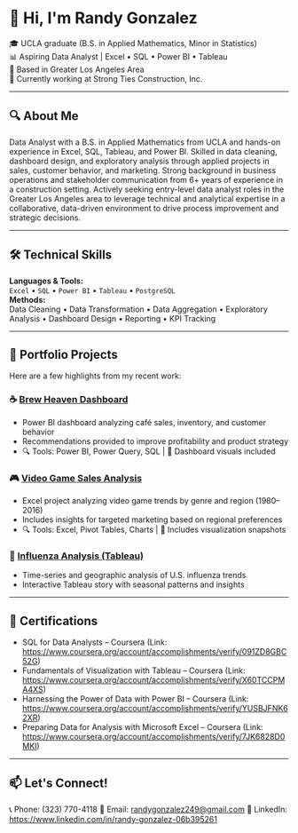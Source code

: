 # 👋 Hi, I'm Randy Gonzalez

🎓 UCLA graduate (B.S. in Applied Mathematics, Minor in Statistics)  
📊 Aspiring Data Analyst | Excel • SQL • Power BI • Tableau  
📍 Based in Greater Los Angeles Area  
💼 Currently working at Strong Ties Construction, Inc.

---

## 🔍 About Me

Data Analyst with a B.S. in Applied Mathematics from UCLA and hands-on experience in Excel, SQL, Tableau, and Power BI.
Skilled in data cleaning, dashboard design, and exploratory analysis through applied projects in sales, customer behavior, and marketing.
Strong background in business operations and stakeholder communication from 6+ years of experience in a construction setting.
Actively seeking entry-level data analyst roles in the Greater Los Angeles area to leverage technical and analytical expertise in a collaborative, data-driven environment to drive process improvement and strategic decisions.

---

## 🛠️ Technical Skills

**Languages & Tools:**  
`Excel` • `SQL` • `Power BI` • `Tableau` • `PostgreSQL`  
**Methods:**  
Data Cleaning • Data Transformation • Data Aggregation • Exploratory Analysis • Dashboard Design • Reporting • KPI Tracking

---

## 📂 Portfolio Projects

Here are a few highlights from my recent work:

### ☕ [Brew Heaven Dashboard](https://github.com/RandyGonzalez249/Brew-Heaven-Analysis)
- Power BI dashboard analyzing café sales, inventory, and customer behavior
- Recommendations provided to improve profitability and product strategy
- 🔍 Tools: Power BI, Power Query, SQL | 📸 Dashboard visuals included

### 🎮 [Video Game Sales Analysis](https://github.com/RandyGonzalez249/Video-Game-Sales-Analysis)
- Excel project analyzing video game trends by genre and region (1980–2016)
- Includes insights for targeted marketing based on regional preferences
- 🔍 Tools: Excel, Pivot Tables, Charts | 📸 Includes visualization snapshots

### 🦠 [Influenza Analysis (Tableau)](https://public.tableau.com/app/profile/randy.gonzalez249/viz/Influenza_17111589412660/Storyboard)
- Time-series and geographic analysis of U.S. influenza trends
- Interactive Tableau story with seasonal patterns and insights

---

## 📜 Certifications

- SQL for Data Analysts – Coursera (Link: https://www.coursera.org/account/accomplishments/verify/091ZD8GBC52G)
- Fundamentals of Visualization with Tableau – Coursera (Link: https://www.coursera.org/account/accomplishments/verify/X60TCCPMA4XS)
- Harnessing the Power of Data with Power BI – Coursera (Link: https://www.coursera.org/account/accomplishments/verify/YUSBJFNK62XR)
- Preparing Data for Analysis with Microsoft Excel – Coursera (Link: https://www.coursera.org/account/accomplishments/verify/7JK6828D0MKI)

---

## 📫 Let's Connect!

📞 Phone: (323) 770-4118
📧 Email: randygonzalez249@gmail.com
🔗 LinkedIn: https://www.linkedin.com/in/randy-gonzalez-06b395261
